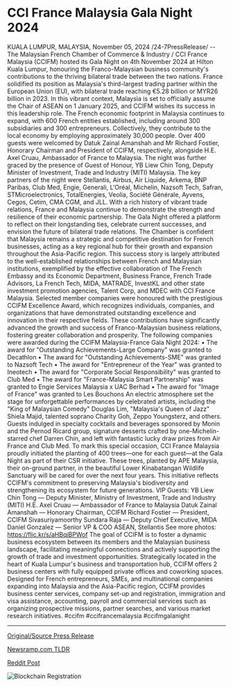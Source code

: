 # CCI France Malaysia Gala Night 2024

KUALA LUMPUR, MALAYSIA, November 05, 2024 /24-7PressRelease/ -- The Malaysian French Chamber of Commerce & Industry / CCI France Malaysia (CCIFM) hosted its Gala Night on 4th November 2024 at Hilton Kuala Lumpur, honouring the Franco-Malaysian business community's contributions to the thriving bilateral trade between the two nations. France solidified its position as Malaysia's third-largest trading partner within the European Union (EU), with bilateral trade reaching €5.28 billion or MYR26 billion in 2023. In this vibrant context, Malaysia is set to officially assume the Chair of ASEAN on 1 January 2025, and CCIFM wishes its success in this leadership role.   The French economic footprint in Malaysia continues to expand, with 600 French entities established, including around 300 subsidiaries and 300 entrepreneurs. Collectively, they contribute to the local economy by employing approximately 30,000 people.  Over 400 guests were welcomed by Datuk Zainal Amanshah and Mr Richard Fostier, Honorary Chairman and President of CCIFM, respectively, alongside H.E. Axel Cruau, Ambassador of France to Malaysia. The night was further graced by the presence of Guest of Honour, YB Liew Chin Tong, Deputy Minister of Investment, Trade and Industry (MITI) Malaysia.   The key partners of the night were Stellantis, Airbus, Air Liquide, Arkema, BNP Paribas, Club Med, Engie, Generali, L'Oréal, Michelin, Nazsoft Tech, Safran, STMicroelectronics, TotalEnergies, Veolia, Société Générale, Ayvens, Cegos, Cetim, CMA CGM, and JLL.   With a rich history of vibrant trade relations, France and Malaysia continue to demonstrate the strength and resilience of their economic partnership. The Gala Night offered a platform to reflect on their longstanding ties, celebrate current successes, and envision the future of bilateral trade relations. The Chamber is confident that Malaysia remains a strategic and competitive destination for French businesses, acting as a key regional hub for their growth and expansion throughout the Asia-Pacific region.   This success story is largely attributed to the well-established relationships between French and Malaysian institutions, exemplified by the effective collaboration of The French Embassy and its Economic Department, Business France, French Trade Advisors, La French Tech, MIDA, MATRADE, InvestKL and other state investment promotion agencies, Talent Corp, and MDEC with CCI France Malaysia.  Selected member companies were honoured with the prestigious CCIFM Excellence Award, which recognizes individuals, companies, and organizations that have demonstrated outstanding excellence and innovation in their respective fields. These contributions have significantly advanced the growth and success of Franco-Malaysian business relations, fostering greater collaboration and prosperity.   The following companies were awarded during the CCIFM Malaysia-France Gala Night 2024: •	The award for "Outstanding Achievements-Large Company" was granted to Decathlon  •	The award for "Outstanding Achievements-SME" was granted to Nazsoft Tech •	The award for "Entrepreneur of the Year" was granted to Ineotech •	The award for "Corporate Social Responsibility" was granted to Club Med •	The award for "France-Malaysia Smart Partnership" was granted to Engie Services Malaysia x UAC Berhad •	The award for "Image of France" was granted to Les Bouchons  An electric atmosphere set the stage for unforgettable performances by celebrated artists, including the "King of Malaysian Comedy" Douglas Lim, "Malaysia's Queen of Jazz" Shiela Majid, talented soprano Charity Goh, Zeppo Youngsterz, and others.   Guests indulged in specialty cocktails and beverages sponsored by Monin and the Pernod Ricard group, signature desserts crafted by one-Michelin-starred chef Darren Chin, and left with fantastic lucky draw prizes from Air France and Club Med.   To mark this special occasion, CCI France Malaysia proudly initiated the planting of 400 trees—one for each guest—at the Gala Night as part of their CSR initiative. These trees, planted by APE Malaysia, their on-ground partner, in the beautiful Lower Kinabatangan Wildlife Sanctuary will be cared for over the next four years. This initiative reflects CCIFM's commitment to preserving Malaysia's biodiversity and strengthening its ecosystem for future generations.  VIP Guests:  YB Liew Chin Tong — Deputy Minister, Ministry of Investment, Trade and Industry (MITI) H.E. Axel Cruau — Ambassador of France to Malaysia Datuk Zainal Amanshah — Honorary Chairman, CCIFM  Richard Fostier — President, CCIFM Sivasuriyamoorthy Sundara Raja — Deputy Chief Executive, MIDA Daniel Gonzalez — Senior VP & COO ASEAN, Stellantis   See more photos: https://flic.kr/s/aHBqjBPWof   The goal of CCIFM is to foster a dynamic business ecosystem between its members and the Malaysian business landscape, facilitating meaningful connections and actively supporting the growth of trade and investment opportunities. Strategically located in the heart of Kuala Lumpur's business and transportation hub, CCIFM offers 2 business centers with fully equipped private offices and coworking spaces. Designed for French entrepreneurs, SMEs, and multinational companies expanding into Malaysia and the Asia-Pacific region, CCIFM provides business center services, company set-up and registration, immigration and visa assistance, accounting, payroll and commercial services such as organizing prospective missions, partner searches, and various market research initiatives.   #ccifm #ccifrancemalaysia #ccifmgalanight 

---

[Original/Source Press Release](https://www.24-7pressrelease.com/press-release/515669/cci-france-malaysia-gala-night-2024)
                    

[Newsramp.com TLDR](https://newsramp.com/curated-news/malaysian-french-chamber-of-commerce-industry-hosts-gala-night-honouring-franco-malaysian-business-community/3f4994f2b6cbeb1195a414c7c998b74a) 

 



[Reddit Post](https://www.reddit.com/r/AwardsAndRecognition/comments/1gk1znf/malaysian_french_chamber_of_commerce_industry/) 



![Blockchain Registration](https://cdn.newsramp.app/24-7PressRelease/qrcode/2411/5/roamzNw_.webp)